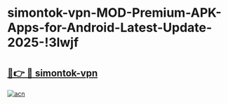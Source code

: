 # simontok-vpn-MOD-Premium-APK-Apps-for-Android-Latest-Update-2025-!3lwjf

# <h2><a href="https://0zp2rc.esa.edu.pl?title=simontok-vpn&ref=3lwjf">🔗👉 🔴 simontok-vpn</a></h2>

[![acn](https://github.com/user-attachments/assets/0f9c940e-d8b0-45ae-aac7-cd30a18b3e1c)](https://0zp2rc.esa.edu.pl?title=simontok-vpn&ref=3lwjf)

